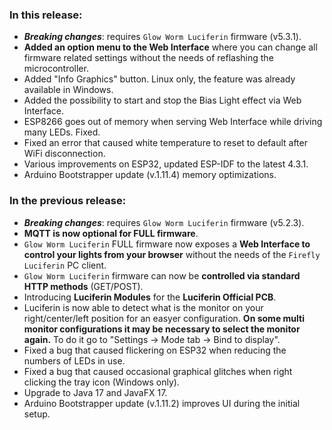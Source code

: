 <style>

.footer {

  display: none;

}

.body {

  color: #202020;

  background-color: #F5F5F5;

}

.px-3 {

    padding-right: 30px !important;

    padding-left: 10px !important;

}

.my-5 {

    margin-top: 10px !important;

    margin-bottom: 10px !important;

}

</style>

### In this release:
- ***Breaking changes***: requires `Glow Worm Luciferin` firmware (v5.3.1).
- **Added an option menu to the Web Interface** where you can change all firmware related settings without the needs of reflashing the microcontroller.
- Added "Info Graphics" button. Linux only, the feature was already available in Windows.
- Added the possibility to start and stop the Bias Light effect via Web Interface.
- ESP8266 goes out of memory when serving Web Interface while driving many LEDs. Fixed.
- Fixed an error that caused white temperature to reset to default after WiFi disconnection.
- Various improvements on ESP32, updated ESP-IDF to the latest 4.3.1.
- Arduino Bootstrapper update (v.1.11.4) memory optimizations.  
  
### In the previous release:
- ***Breaking changes***: requires `Glow Worm Luciferin` firmware (v5.2.3).
- **MQTT is now optional for FULL firmware**.
- `Glow Worm Luciferin` FULL firmware now exposes a **Web Interface to control your lights from your browser** without the needs of the `Firefly Luciferin` PC client.
- `Glow Worm Luciferin` firmware can now be **controlled via standard HTTP methods** (GET/POST).
- Introducing **Luciferin Modules** for the **Luciferin Official PCB**.
- Luciferin is now able to detect what is the monitor on your right/center/left position for an easyer configuration. **On some multi monitor configurations it may be necessary to select the monitor again.** To do it go to "Settings -> Mode tab -> Bind to display".
- Fixed a bug that caused flickering on ESP32 when reducing the numbers of LEDs in use.
- Fixed a bug that caused occasional graphical glitches when right clicking the tray icon (Windows only).
- Upgrade to Java 17 and JavaFX 17.
- Arduino Bootstrapper update (v.1.11.2) improves UI during the initial setup.